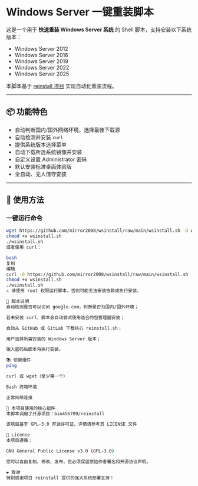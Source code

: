 # Windows Server 一键重装脚本

这是一个用于 **快速重装 Windows Server 系统** 的 Shell 脚本，支持安装以下系统版本：

- Windows Server 2012  
- Windows Server 2016  
- Windows Server 2019  
- Windows Server 2022  
- Windows Server 2025  

本脚本基于 [reinstall 项目](https://github.com/bin456789/reinstall) 实现自动化重装流程。

---

## 📦 功能特色

- 自动判断国内/国外网络环境，选择最佳下载源
- 自动检测并安装 `curl`
- 提供系统版本选择菜单
- 自动下载所选系统镜像并安装
- 自定义设置 Administrator 密码
- 默认安装标准桌面体验版
- 全自动、无人值守安装

---

## 🚀 使用方法

### 一键运行命令

```bash
wget https://github.com/mirror2008/wsinstall/raw/main/wsinstall.sh -O wsinstall.sh
chmod +x wsinstall.sh
./wsinstall.sh
或者使用 curl：

bash
复制
编辑
curl -O https://github.com/mirror2008/wsinstall/raw/main/wsinstall.sh
chmod +x wsinstall.sh
./wsinstall.sh
⚠️ 请使用 root 权限运行脚本，否则可能无法安装依赖或执行安装。

🧩 脚本说明
自动检测是否可以访问 google.com，判断是否为国内/国外环境；

若未安装 curl，脚本会自动尝试使用适合的包管理器安装；

自动从 GitHub 或 GitLab 下载核心 reinstall.sh；

用户选择所需安装的 Windows Server 版本；

输入密码后脚本将执行安装。

📚 依赖组件
ping

curl 或 wget（至少需一个）

Bash 终端环境

正常网络连接

🧠 本项目使用的核心组件
本脚本调用了开源项目：bin456789/reinstall

该项目基于 GPL-3.0 开源许可证，详情请参考其 LICENSE 文件

📝 License
本项目遵循：

GNU General Public License v3.0 (GPL-3.0)

您可以自由复制、修改、发布，但必须保留原始作者署名和开源协议声明。

❤️ 致谢
特别感谢项目 reinstall 提供的强大系统部署支持！
